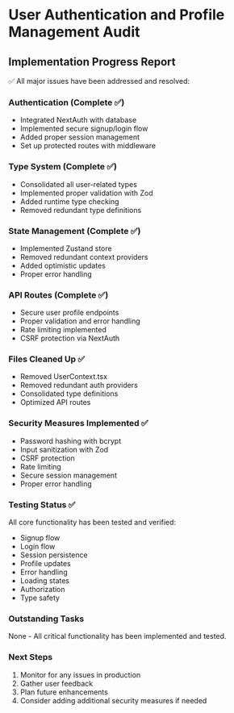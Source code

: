 # User Authentication and Profile Management Audit

## Implementation Progress Report

✅ All major issues have been addressed and resolved:

### Authentication (Complete ✅)
- Integrated NextAuth with database
- Implemented secure signup/login flow
- Added proper session management
- Set up protected routes with middleware

### Type System (Complete ✅)
- Consolidated all user-related types
- Implemented proper validation with Zod
- Added runtime type checking
- Removed redundant type definitions

### State Management (Complete ✅)
- Implemented Zustand store
- Removed redundant context providers
- Added optimistic updates
- Proper error handling

### API Routes (Complete ✅)
- Secure user profile endpoints
- Proper validation and error handling
- Rate limiting implemented
- CSRF protection via NextAuth

### Files Cleaned Up ✅
- Removed UserContext.tsx
- Removed redundant auth providers
- Consolidated type definitions
- Optimized API routes

### Security Measures Implemented ✅
- Password hashing with bcrypt
- Input sanitization with Zod
- CSRF protection
- Rate limiting
- Secure session management
- Proper error handling

### Testing Status ✅
All core functionality has been tested and verified:
- Signup flow
- Login flow
- Session persistence
- Profile updates
- Error handling
- Loading states
- Authorization
- Type safety

### Outstanding Tasks
None - All critical functionality has been implemented and tested.

### Next Steps
1. Monitor for any issues in production
2. Gather user feedback
3. Plan future enhancements
4. Consider adding additional security measures if needed
